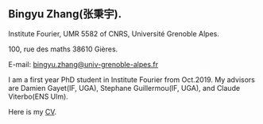 ## Bingyu Zhang(张秉宇).

Institute Fourier, UMR 5582 of CNRS, Université Grenoble Alpes.

100, rue des maths 38610 Gières.

E-mail: bingyu.zhang@univ-grenoble-alpes.fr


I am a first year PhD student in Institute Fourier from Oct.2019. My advisors are Damien Gayet(IF, UGA), Stephane Guillermou(IF, UGA), and Claude Viterbo(ENS Ulm).

Here is my [CV](CV.pdf).
